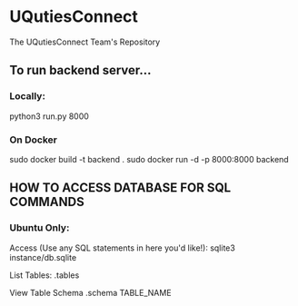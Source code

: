 # UQutiesConnect
The UQutiesConnect Team's Repository


## To run backend server...
### Locally:
python3 run.py 8000

### On Docker
sudo docker build -t backend .
sudo docker run -d -p 8000:8000 backend


## HOW TO ACCESS DATABASE FOR SQL COMMANDS
### Ubuntu Only:
Access (Use any SQL statements in here you'd like!):
sqlite3 instance/db.sqlite 

List Tables:
.tables 

View Table Schema
.schema TABLE_NAME